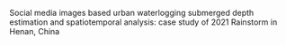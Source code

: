 Social media images based urban waterlogging submerged depth estimation and spatiotemporal analysis: case study of 2021 Rainstorm in Henan, China
